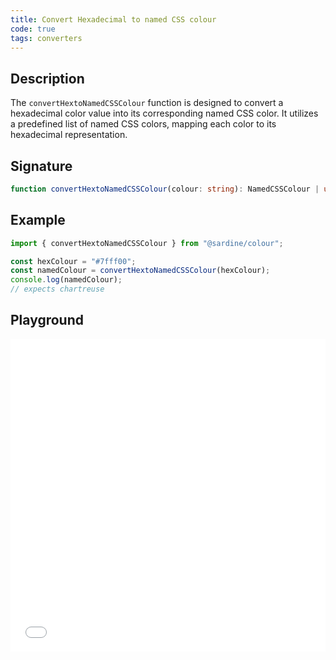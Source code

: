 ```yaml
---
title: Convert Hexadecimal to named CSS colour
code: true
tags: converters
---
```


## Description

The `convertHextoNamedCSSColour` function is designed to convert a hexadecimal color value into its corresponding named CSS color. It utilizes a predefined list of named CSS colors, mapping each color to its hexadecimal representation.

## Signature

```typescript
function convertHextoNamedCSSColour(colour: string): NamedCSSColour | undefined;
```

## Example

```javascript
import { convertHextoNamedCSSColour } from "@sardine/colour";

const hexColour = "#7fff00";
const namedColour = convertHextoNamedCSSColour(hexColour);
console.log(namedColour);
// expects chartreuse
```

## Playground

<iframe src="/playground/convertHextoNamedCSSColour.html" title="convertHextoNamedCSSColour" width="100%" height="500px" style="border:0; overflow:hidden;" sandbox="allow-scripts allow-same-origin"></iframe>
